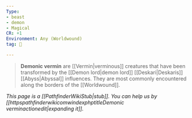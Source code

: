 ```yaml
---
Type:
- beast
- demon
- Magical
CR: +1
Environment: Any (Worldwound)
tag: 👹

---
```


> **Demonic vermin** are [[Vermin|verminous]] creatures that have been transformed by the [[Demon lord|demon lord]] [[Deskari|Deskaris]] [[Abyss|Abyssal]] influences. They are most commonly encountered along the borders of the [[Worldwound]].



*This page is a [[PathfinderWikiStub|stub]]. You can help us by [[httpspathfinderwikicomwindexphptitleDemonic verminactionedit|expanding it]].*







